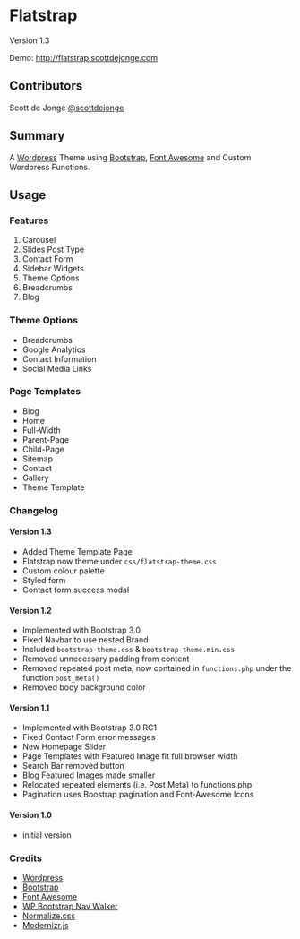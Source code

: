 Flatstrap
=========

Version 1.3

Demo: http://flatstrap.scottdejonge.com

## Contributors

Scott de Jonge [@scottdejonge](https://twitter.com/scottdejonge)

## Summary

A [Wordpress](http://wordpress.org/) Theme using [Bootstrap](http://twitter.github.io/bootstrap/), [Font Awesome](http://fortawesome.github.io/Font-Awesome/) and Custom Wordpress Functions.

## Usage

### Features

1. Carousel
2. Slides Post Type
3. Contact Form
4. Sidebar Widgets
5. Theme Options
6. Breadcrumbs
7. Blog

### Theme Options

* Breadcrumbs
* Google Analytics
* Contact Information
* Social Media Links

### Page Templates

* Blog
* Home
* Full-Width
* Parent-Page
* Child-Page
* Sitemap
* Contact
* Gallery
* Theme Template

### Changelog

#### Version 1.3

* Added Theme Template Page
* Flatstrap now theme under `css/flatstrap-theme.css`
* Custom colour palette
* Styled form
* Contact form success modal

#### Version 1.2

* Implemented with Bootstrap 3.0
* Fixed Navbar to use nested Brand
* Included `bootstrap-theme.css` & `bootstrap-theme.min.css`
* Removed unnecessary padding from content
* Removed repeated post meta, now contained in `functions.php` under the function `post_meta()`
* Removed body background color

#### Version 1.1

* Implemented with Bootstrap 3.0 RC1
* Fixed Contact Form error messages
* New Homepage Slider
* Page Templates with Featured Image fit full browser width
* Search Bar removed button
* Blog Featured Images made smaller
* Relocated repeated elements (i.e. Post Meta) to functions.php
* Pagination uses Boostrap pagination and Font-Awesome Icons

#### Version 1.0

* initial version

### Credits

* [Wordpress](http://wordpress.org/)
* [Bootstrap](http://twitter.github.io/bootstrap/)
* [Font Awesome](http://fortawesome.github.io/Font-Awesome/)
* [WP Bootstrap Nav Walker](https://github.com/twittem/wp-bootstrap-navwalker)
* [Normalize.css](http://necolas.github.io/normalize.css/)
* [Modernizr.js](hhttp://modernizr.com/)